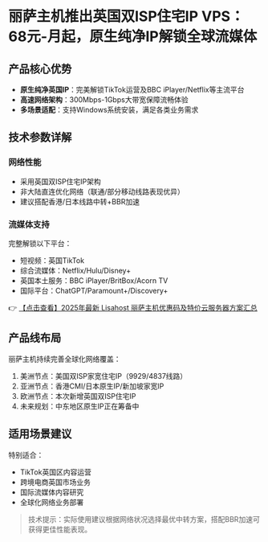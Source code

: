 # 丽萨主机推出英国双ISP住宅IP VPS：68元-月起，原生纯净IP解锁全球流媒体

## 产品核心优势

- **原生纯净英国IP**：完美解锁TikTok运营及BBC iPlayer/Netflix等主流平台
- **高速网络架构**：300Mbps-1Gbps大带宽保障流畅体验
- **多场景适配**：支持Windows系统安装，满足各类业务需求

## 技术参数详解

### 网络性能
- 采用英国双ISP住宅IP架构
- 非大陆直连优化网络（联通/部分移动线路表现优异）
- 建议搭配香港/日本线路中转+BBR加速

### 流媒体支持
完整解锁以下平台：
- 短视频：英国TikTok
- 综合流媒体：Netflix/Hulu/Disney+
- 英国本土服务：BBC iPlayer/BritBox/Acorn TV
- 国际平台：ChatGPT/Paramount+/Discovery+

👉 [【点击查看】2025年最新 Lisahost 丽萨主机优惠码及特价云服务器方案汇总](https://bit.ly/lisazhuji)

## 产品线布局

丽萨主机持续完善全球化网络覆盖：
1. 美洲节点：美国双ISP家宽住宅IP（9929/4837线路）
2. 亚洲节点：香港CMI/日本原生IP/新加坡家宽IP
3. 欧洲节点：本次新增英国双ISP住宅IP
4. 未来规划：中东地区原生IP正在筹备中

## 适用场景建议

特别适合：
- TikTok英国区内容运营
- 跨境电商英国市场业务
- 国际流媒体内容研究
- 全球化网络业务部署

> 技术提示：实际使用建议根据网络状况选择最优中转方案，搭配BBR加速可获得更佳性能表现。